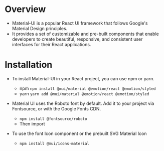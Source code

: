 # Overview
- Material-UI is a popular React UI framework that follows Google's Material Design principles.
- It provides a set of customizable and pre-built components that enable developers to create
     beautiful, responsive, and consistent user interfaces for their React applications.


# Installation
- To install Material-UI in your React project, you can use npm or yarn.
    - npm `npm install @mui/material @emotion/react @emotion/styled`
    - yarn `yarn add @mui/material @emotion/react @emotion/styled`

- Material UI uses the Roboto font by default. Add it to your project via Fontsource, or with the Google Fonts CDN.
    - `npm install @fontsource/roboto`
    - Then import 

- To use the font Icon component or the prebuilt SVG Material Icon
    - `npm install @mui/icons-material`



